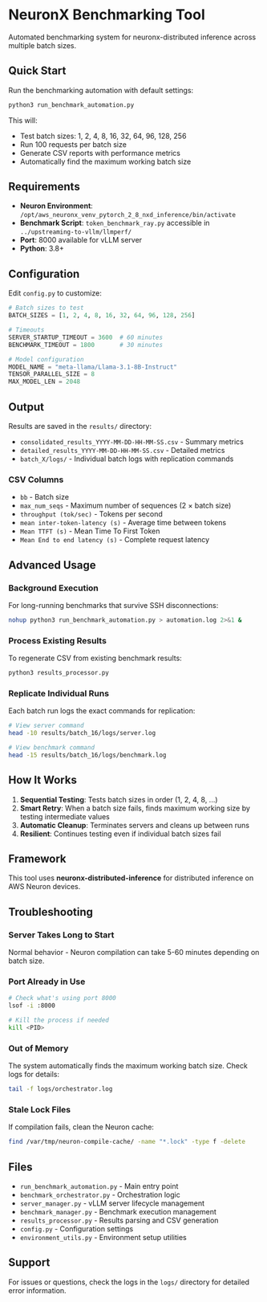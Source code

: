 # NeuronX Benchmarking Tool

Automated benchmarking system for neuronx-distributed inference across multiple batch sizes.

## Quick Start

Run the benchmarking automation with default settings:

```bash
python3 run_benchmark_automation.py
```

This will:
- Test batch sizes: 1, 2, 4, 8, 16, 32, 64, 96, 128, 256
- Run 100 requests per batch size
- Generate CSV reports with performance metrics
- Automatically find the maximum working batch size

## Requirements

- **Neuron Environment**: `/opt/aws_neuronx_venv_pytorch_2_8_nxd_inference/bin/activate`
- **Benchmark Script**: `token_benchmark_ray.py` accessible in `../upstreaming-to-vllm/llmperf/`
- **Port**: 8000 available for vLLM server
- **Python**: 3.8+

## Configuration

Edit `config.py` to customize:

```python
# Batch sizes to test
BATCH_SIZES = [1, 2, 4, 8, 16, 32, 64, 96, 128, 256]

# Timeouts
SERVER_STARTUP_TIMEOUT = 3600  # 60 minutes
BENCHMARK_TIMEOUT = 1800       # 30 minutes

# Model configuration
MODEL_NAME = "meta-llama/Llama-3.1-8B-Instruct"
TENSOR_PARALLEL_SIZE = 8
MAX_MODEL_LEN = 2048
```

## Output

Results are saved in the `results/` directory:

- `consolidated_results_YYYY-MM-DD-HH-MM-SS.csv` - Summary metrics
- `detailed_results_YYYY-MM-DD-HH-MM-SS.csv` - Detailed metrics
- `batch_X/logs/` - Individual batch logs with replication commands

### CSV Columns

- `bb` - Batch size
- `max_num_seqs` - Maximum number of sequences (2 × batch size)
- `throughput (tok/sec)` - Tokens per second
- `mean inter-token-latency (s)` - Average time between tokens
- `Mean TTFT (s)` - Mean Time To First Token
- `Mean End to end latency (s)` - Complete request latency

## Advanced Usage

### Background Execution

For long-running benchmarks that survive SSH disconnections:

```bash
nohup python3 run_benchmark_automation.py > automation.log 2>&1 &
```

### Process Existing Results

To regenerate CSV from existing benchmark results:

```bash
python3 results_processor.py
```

### Replicate Individual Runs

Each batch run logs the exact commands for replication:

```bash
# View server command
head -10 results/batch_16/logs/server.log

# View benchmark command
head -15 results/batch_16/logs/benchmark.log
```

## How It Works

1. **Sequential Testing**: Tests batch sizes in order (1, 2, 4, 8, ...)
2. **Smart Retry**: When a batch size fails, finds maximum working size by testing intermediate values
3. **Automatic Cleanup**: Terminates servers and cleans up between runs
4. **Resilient**: Continues testing even if individual batch sizes fail

## Framework

This tool uses **neuronx-distributed-inference** for distributed inference on AWS Neuron devices.

## Troubleshooting

### Server Takes Long to Start

Normal behavior - Neuron compilation can take 5-60 minutes depending on batch size.

### Port Already in Use

```bash
# Check what's using port 8000
lsof -i :8000

# Kill the process if needed
kill <PID>
```

### Out of Memory

The system automatically finds the maximum working batch size. Check logs for details:

```bash
tail -f logs/orchestrator.log
```

### Stale Lock Files

If compilation fails, clean the Neuron cache:

```bash
find /var/tmp/neuron-compile-cache/ -name "*.lock" -type f -delete
```

## Files

- `run_benchmark_automation.py` - Main entry point
- `benchmark_orchestrator.py` - Orchestration logic
- `server_manager.py` - vLLM server lifecycle management
- `benchmark_manager.py` - Benchmark execution management
- `results_processor.py` - Results parsing and CSV generation
- `config.py` - Configuration settings
- `environment_utils.py` - Environment setup utilities

## Support

For issues or questions, check the logs in the `logs/` directory for detailed error information.
